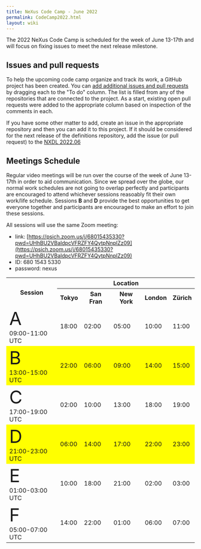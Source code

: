 ```yaml
---
title: NeXus Code Camp - June 2022
permalink: CodeCamp2022.html
layout: wiki
---
```


The 2022 NeXus Code Camp is scheduled for the week of June 13-17th and will focus on fixing issues to meet the next release milestone.

## Issues and pull requests

To help the upcoming code camp organize and track its work, a GitHub project has
been created.  You can [add additional issues and pull
requests](https://github.com/orgs/nexusformat/projects/1?add_cards_query=is%3Aopen)
by dragging each to the "To do" column.  The list is filled from any of the
repositories that are connected to the project.  As a start, existing open pull
requests were added to the appropriate column based on inspection of the comments in each.

If you have some other matter to add, create an issue in the appropriate repository
and then you can add it to this project.  If it should be considered for the next
release of the definitions repository, add the issue (or pull request) to the
[NXDL 2022.06](https://github.com/nexusformat/definitions/milestone/12)

## Meetings Schedule

Regular video meetings will be run over the course of the week of June 13-17th in order to aid communication. Since we spread over the globe, our normal work schedules are not going to overlap perfectly and participants are encouraged to attend whichever sessions reasoably fit their own work/life schedule. Sessions **B** and **D** provide the best opportunities to get everyone together and participants are encouraged to make an effort to join these sessions.

All sessions will use the same Zoom meeting:
* link: [https://psich.zoom.us/j/68015435330?pwd=UHhBU2VBaldpcVFRZFY4QytpNnplZz09](https://psich.zoom.us/j/68015435330?pwd=UHhBU2VBaldpcVFRZFY4QytpNnplZz09)
* ID: 680 1543 5330
* password: nexus

<table>
<TR><TH rowspan="2"> Session </TH><TH colspan="5"> Location </TH>
<TR><TH>Tokyo</TH><TH>San Fran</TH><TH>New York</TH><TH>London</TH><TH>Zürich</TH></TR>
<TR><TD> <font size="+10">A</font> <BR>09:00-11:00 UTC</TD><TD>18:00</TD><TD>02:00</TD><TD>05:00</TD><TD>10:00</TD><TD>11:00</TD></TR>
<TR bgcolor="yellow"><TD> <font size="+10">B</font> <BR>13:00-15:00 UTC</TD><TD>22:00</TD><TD>06:00</TD><TD>09:00</TD><TD>14:00</TD><TD>15:00</TD></TR>
<TR><TD> <font size="+10">C</font> <BR>17:00-19:00 UTC</TD><TD>02:00</TD><TD>10:00</TD><TD>13:00</TD><TD>18:00</TD><TD>19:00</TD></TR>
<TR bgcolor="yellow"><TD> <font size="+10">D</font> <BR>21:00-23:00 UTC</TD><TD>06:00</TD><TD>14:00</TD><TD>17:00</TD><TD>22:00</TD><TD>23:00</TD></TR>
<TR><TD> <font size="+10">E</font> <BR>01:00-03:00 UTC</TD><TD>10:00</TD><TD>18:00</TD><TD>21:00</TD><TD>02:00</TD><TD>03:00</TD></TR>
<TR><TD> <font size="+10">F</font> <BR>05:00-07:00 UTC</TD><TD>14:00</TD><TD>22:00</TD><TD>01:00</TD><TD>06:00</TD><TD>07:00</TD></TR>
</table>


